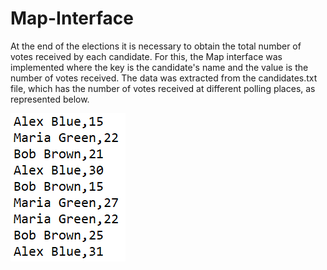 # Map-Interface
At the end of the elections it is necessary to obtain the total number of votes received by each candidate. For this, the Map interface was implemented where the key is the candidate's name and the value is the number of votes received. The data was extracted from the candidates.txt file, which has the number of votes received at different polling places, as represented below.

![](images/inputFile.PNG)
